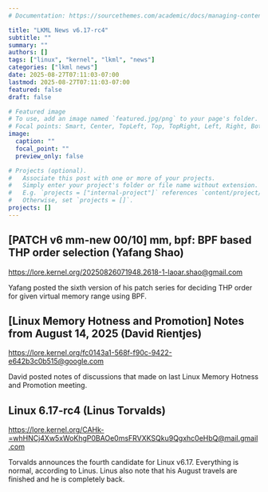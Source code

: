 ```yaml
---
# Documentation: https://sourcethemes.com/academic/docs/managing-content/

title: "LKML News v6.17-rc4"
subtitle: ""
summary: ""
authors: []
tags: ["linux", "kernel", "lkml", "news"]
categories: ["lkml news"]
date: 2025-08-27T07:11:03-07:00
lastmod: 2025-08-27T07:11:03-07:00
featured: false
draft: false

# Featured image
# To use, add an image named `featured.jpg/png` to your page's folder.
# Focal points: Smart, Center, TopLeft, Top, TopRight, Left, Right, BottomLeft, Bottom, BottomRight.
image:
  caption: ""
  focal_point: ""
  preview_only: false

# Projects (optional).
#   Associate this post with one or more of your projects.
#   Simply enter your project's folder or file name without extension.
#   E.g. `projects = ["internal-project"]` references `content/project/deep-learning/index.md`.
#   Otherwise, set `projects = []`.
projects: []
---
```


[PATCH v6 mm-new 00/10] mm, bpf: BPF based THP order selection (Yafang Shao)
----------------------------------------------------------------------------

https://lore.kernel.org/20250826071948.2618-1-laoar.shao@gmail.com

Yafang posted the sixth version of his patch series for deciding THP order for
given virtual memory range using BPF.


[Linux Memory Hotness and Promotion] Notes from August 14, 2025 (David Rientjes)
--------------------------------------------------------------------------------

https://lore.kernel.org/fc0143a1-568f-f90c-9422-e642b3c0b515@google.com

David posted notes of discussions that made on last Linux Memory Hotness and
Promotion meeting.


Linux 6.17-rc4 (Linus Torvalds)
-------------------------------

https://lore.kernel.org/CAHk-=whHNCj4Xw5xWoKhgP0BAOe0msFRVXKSQku9Qgxhc0eHbQ@mail.gmail.com

Torvalds announces the fourth candidate for Linux v6.17.  Everything is normal,
according to Linus.  Linus also note that his August travels are finished and
he is completely back.
